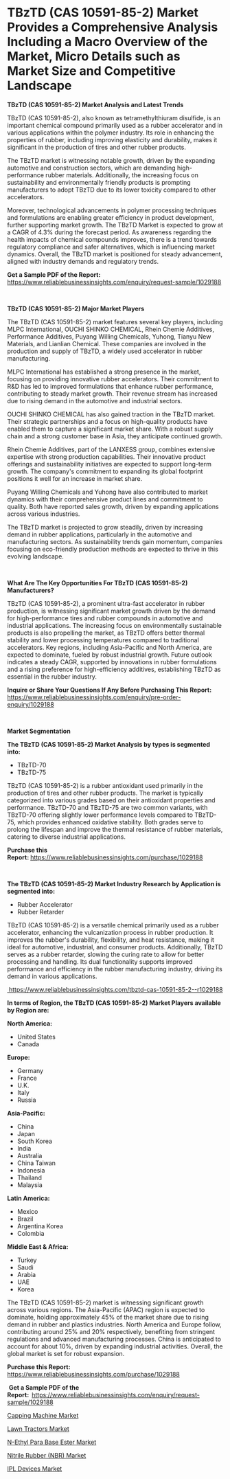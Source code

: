 <p><h1>TBzTD (CAS 10591-85-2) Market Provides a Comprehensive Analysis Including a Macro Overview of the Market, Micro Details such as Market Size and Competitive Landscape</h1></p><p><strong>TBzTD (CAS 10591-85-2) Market Analysis and Latest Trends</strong></p>
<p><p>TBzTD (CAS 10591-85-2), also known as tetramethylthiuram disulfide, is an important chemical compound primarily used as a rubber accelerator and in various applications within the polymer industry. Its role in enhancing the properties of rubber, including improving elasticity and durability, makes it significant in the production of tires and other rubber products.</p><p>The TBzTD market is witnessing notable growth, driven by the expanding automotive and construction sectors, which are demanding high-performance rubber materials. Additionally, the increasing focus on sustainability and environmentally friendly products is prompting manufacturers to adopt TBzTD due to its lower toxicity compared to other accelerators. </p><p>Moreover, technological advancements in polymer processing techniques and formulations are enabling greater efficiency in product development, further supporting market growth. The TBzTD Market is expected to grow at a CAGR of 4.3% during the forecast period. As awareness regarding the health impacts of chemical compounds improves, there is a trend towards regulatory compliance and safer alternatives, which is influencing market dynamics. Overall, the TBzTD market is positioned for steady advancement, aligned with industry demands and regulatory trends.</p></p>
<p><strong>Get a Sample PDF of the Report:&nbsp;</strong> <a href="https://www.reliablebusinessinsights.com/enquiry/request-sample/1029188?utm_campaign=950&utm_medium=2&utm_source=Github&utm_content=ia&utm_term=03122024&utm_id=tbztd-cas-10591-85-2">https://www.reliablebusinessinsights.com/enquiry/request-sample/1029188</a></p>
<p>&nbsp;</p>
<p><strong>TBzTD (CAS 10591-85-2) Major Market Players</strong></p>
<p><p>The TBzTD (CAS 10591-85-2) market features several key players, including MLPC International, OUCHI SHINKO CHEMICAL, Rhein Chemie Additives, Performance Additives, Puyang Willing Chemicals, Yuhong, Tianyu New Materials, and Lianlian Chemical. These companies are involved in the production and supply of TBzTD, a widely used accelerator in rubber manufacturing.</p><p>MLPC International has established a strong presence in the market, focusing on providing innovative rubber accelerators. Their commitment to R&D has led to improved formulations that enhance rubber performance, contributing to steady market growth. Their revenue stream has increased due to rising demand in the automotive and industrial sectors.</p><p>OUCHI SHINKO CHEMICAL has also gained traction in the TBzTD market. Their strategic partnerships and a focus on high-quality products have enabled them to capture a significant market share. With a robust supply chain and a strong customer base in Asia, they anticipate continued growth.</p><p>Rhein Chemie Additives, part of the LANXESS group, combines extensive expertise with strong production capabilities. Their innovative product offerings and sustainability initiatives are expected to support long-term growth. The company's commitment to expanding its global footprint positions it well for an increase in market share.</p><p>Puyang Willing Chemicals and Yuhong have also contributed to market dynamics with their comprehensive product lines and commitment to quality. Both have reported sales growth, driven by expanding applications across various industries.</p><p>The TBzTD market is projected to grow steadily, driven by increasing demand in rubber applications, particularly in the automotive and manufacturing sectors. As sustainability trends gain momentum, companies focusing on eco-friendly production methods are expected to thrive in this evolving landscape.</p></p>
<p>&nbsp;</p>
<p><strong>What Are The Key Opportunities For TBzTD (CAS 10591-85-2) Manufacturers?</strong></p>
<p><p>TBzTD (CAS 10591-85-2), a prominent ultra-fast accelerator in rubber production, is witnessing significant market growth driven by the demand for high-performance tires and rubber compounds in automotive and industrial applications. The increasing focus on environmentally sustainable products is also propelling the market, as TBzTD offers better thermal stability and lower processing temperatures compared to traditional accelerators. Key regions, including Asia-Pacific and North America, are expected to dominate, fueled by robust industrial growth. Future outlook indicates a steady CAGR, supported by innovations in rubber formulations and a rising preference for high-efficiency additives, establishing TBzTD as essential in the rubber industry.</p></p>
<p><strong>Inquire or Share Your Questions If Any Before Purchasing This Report:</strong> <a href="https://www.reliablebusinessinsights.com/enquiry/pre-order-enquiry/1029188?utm_campaign=950&utm_medium=2&utm_source=Github&utm_content=ia&utm_term=03122024&utm_id=tbztd-cas-10591-85-2">https://www.reliablebusinessinsights.com/enquiry/pre-order-enquiry/1029188</a></p>
<p>&nbsp;</p>
<p><strong>Market Segmentation</strong></p>
<p><strong>The TBzTD (CAS 10591-85-2) Market Analysis by types is segmented into:</strong></p>
<p><ul><li>TBzTD-70</li><li>TBzTD-75</li></ul></p>
<p><p>TBzTD (CAS 10591-85-2) is a rubber antioxidant used primarily in the production of tires and other rubber products. The market is typically categorized into various grades based on their antioxidant properties and performance. TBzTD-70 and TBzTD-75 are two common variants, with TBzTD-70 offering slightly lower performance levels compared to TBzTD-75, which provides enhanced oxidative stability. Both grades serve to prolong the lifespan and improve the thermal resistance of rubber materials, catering to diverse industrial applications.</p></p>
<p><strong>Purchase this Report:&nbsp;</strong><a href="https://www.reliablebusinessinsights.com/purchase/1029188?utm_campaign=950&utm_medium=2&utm_source=Github&utm_content=ia&utm_term=03122024&utm_id=tbztd-cas-10591-85-2">https://www.reliablebusinessinsights.com/purchase/1029188</a></p>
<p>&nbsp;</p>
<p><strong>The TBzTD (CAS 10591-85-2) Market Industry Research by Application is segmented into:</strong></p>
<p><ul><li>Rubber Accelerator</li><li>Rubber Retarder</li></ul></p>
<p><p>TBzTD (CAS 10591-85-2) is a versatile chemical primarily used as a rubber accelerator, enhancing the vulcanization process in rubber production. It improves the rubber's durability, flexibility, and heat resistance, making it ideal for automotive, industrial, and consumer products. Additionally, TBzTD serves as a rubber retarder, slowing the curing rate to allow for better processing and handling. Its dual functionality supports improved performance and efficiency in the rubber manufacturing industry, driving its demand in various applications.</p></p>
<p><a href="https://www.reliablebusinessinsights.com/tbztd-cas-10591-85-2--r1029188?utm_campaign=950&utm_medium=2&utm_source=Github&utm_content=ia&utm_term=03122024&utm_id=tbztd-cas-10591-85-2">&nbsp;https://www.reliablebusinessinsights.com/tbztd-cas-10591-85-2--r1029188</a></p>
<p><strong>In terms of Region, the TBzTD (CAS 10591-85-2) Market Players available by Region are:</strong></p>
<p>
    <p> <strong> North America: </strong>
        <ul>
            <li>United States</li>
            <li>Canada</li>
        </ul>
        </p> 
    <p> <strong> Europe: </strong>
        <ul>
            <li>Germany</li>
            <li>France</li>
            <li>U.K.</li>
            <li>Italy</li>
            <li>Russia</li>
        </ul>
        </p> 
    <p> <strong> Asia-Pacific: </strong>
        <ul>
            <li>China</li>
            <li>Japan</li>
            <li>South Korea</li>
            <li>India</li>
            <li>Australia</li>
            <li>China Taiwan</li>
            <li>Indonesia</li>
            <li>Thailand</li>
            <li>Malaysia</li>
        </ul>
        </p> 
    <p> <strong> Latin America: </strong>
        <ul>
            <li>Mexico</li>
            <li>Brazil</li>
            <li>Argentina Korea</li>
            <li>Colombia</li>
        </ul>
        </p> 
    <p> <strong> Middle East & Africa: </strong>
        <ul>
            <li>Turkey</li>
            <li>Saudi</li>
            <li>Arabia</li>
            <li>UAE</li>
            <li>Korea</li>
        </ul>
    </p>
    </p>
<p><p>The TBzTD (CAS 10591-85-2) market is witnessing significant growth across various regions. The Asia-Pacific (APAC) region is expected to dominate, holding approximately 45% of the market share due to rising demand in rubber and plastics industries. North America and Europe follow, contributing around 25% and 20% respectively, benefiting from stringent regulations and advanced manufacturing processes. China is anticipated to account for about 10%, driven by expanding industrial activities. Overall, the global market is set for robust expansion.</p></p>
<p><strong>Purchase this Report: </strong><a href="https://www.reliablebusinessinsights.com/purchase/1029188?utm_campaign=950&utm_medium=2&utm_source=Github&utm_content=ia&utm_term=03122024&utm_id=tbztd-cas-10591-85-2">https://www.reliablebusinessinsights.com/purchase/1029188</a></p>
<p>&nbsp;<strong>Get a Sample PDF of the Report:&nbsp;&nbsp;</strong><a href="https://www.reliablebusinessinsights.com/enquiry/request-sample/1029188?utm_campaign=950&utm_medium=2&utm_source=Github&utm_content=ia&utm_term=03122024&utm_id=tbztd-cas-10591-85-2">https://www.reliablebusinessinsights.com/enquiry/request-sample/1029188</a></p>
<p><strong></strong></p>
<p><p><a href="https://www.linkedin.com/pulse/capping-machine-market-size-forecast-2024-2031-anticipated-14-qscgc?utm_campaign=950&utm_medium=2&utm_source=Github&utm_content=ia&utm_term=03122024&utm_id=tbztd-cas-10591-85-2">Capping Machine Market</a></p><p><a href="https://www.linkedin.com/pulse/future-trends-revenue-forecast-cagr-72-lawn-tractors-market-thjnc?utm_campaign=950&utm_medium=2&utm_source=Github&utm_content=ia&utm_term=03122024&utm_id=tbztd-cas-10591-85-2">Lawn Tractors Market</a></p><p><a href="https://github.com/lashaunm5st/Market-Research-Report-List-1/blob/main/n-ethyl-para-base-ester-market.md?utm_campaign=950&utm_medium=2&utm_source=Github&utm_content=ia&utm_term=03122024&utm_id=tbztd-cas-10591-85-2">N-Ethyl Para Base Ester Market</a></p><p><a href="https://github.com/osbornrdaflalo/Market-Research-Report-List-1/blob/main/nitrile-rubber-nbr-market.md?utm_campaign=950&utm_medium=2&utm_source=Github&utm_content=ia&utm_term=03122024&utm_id=tbztd-cas-10591-85-2">Nitrile Rubber (NBR) Market</a></p><p><a href="https://issuu.com/reportprime-2/docs/ipl-devices-market-size-2030.pptx?utm_campaign=950&utm_medium=2&utm_source=Github&utm_content=ia&utm_term=03122024&utm_id=tbztd-cas-10591-85-2">IPL Devices Market</a></p></p>